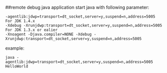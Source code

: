 ##remote debug java application
start java with following parameter:
```
-agentlib:jdwp=transport=dt_socket,server=y,suspend=n,address=5005
For JDK 1.4.x
-Xdebug -Xrunjdwp:transport=dt_socket,server=y,suspend=n,address=5005
For JDK 1.3.x or ealier
-Xnoagent -Djava.compiler=NONE -Xdebug -Xrunjdwp:transport=dt_socket,server=y,suspend=n,address=5005
```
example:
```
java -agentlib:jdwp=transport=dt_socket,server=y,suspend=n,address=5005 HelloWorld
```
